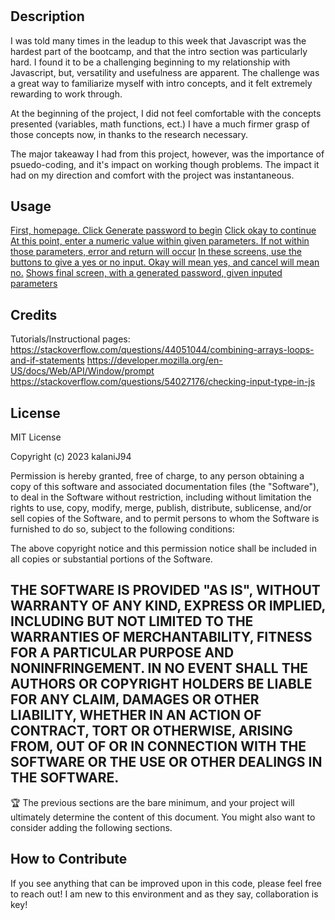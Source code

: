 
# <Password-Generator>

## Description
I was told many times in the leadup to this week that Javascript was the hardest part of the bootcamp, and that the intro section was particularly hard. I found it to be a challenging beginning to my relationship with Javascript, but, versatility and usefulness are apparent. The challenge was a great way to familiarize myself with intro concepts, and it felt extremely rewarding to work through. 

At the beginning of the project, I did not feel comfortable with the concepts presented (variables, math functions, ect.) I have a much firmer grasp of those concepts now, in thanks to the research necessary. 

The major takeaway I had from this project, however, was the importance of psuedo-coding, and it's impact on working though problems. The impact it had on my direction and comfort with the project was instantaneous. 


## Usage

[First, homepage. Click Generate password to begin](assets/Images/screen1.png)
[Click okay to continue](assets/Images/screen2.png)
[At this point, enter a numeric value within given parameters. If not within those parameters, error and return will occur](assets/Images/screen3.png)
[In these screens, use the buttons to give a yes or no input. Okay will mean yes, and cancel will mean no.](assets/Images/screen4.png)
[Shows final screen, with a generated password, given inputed parameters](assets/Images/screen5.png)
## Credits
Tutorials/Instructional pages:
https://stackoverflow.com/questions/44051044/combining-arrays-loops-and-if-statements
https://developer.mozilla.org/en-US/docs/Web/API/Window/prompt
https://stackoverflow.com/questions/54027176/checking-input-type-in-js

## License
MIT License

Copyright (c) 2023 kalaniJ94

Permission is hereby granted, free of charge, to any person obtaining a copy of this software and associated documentation files (the "Software"), to deal in the Software without restriction, including without limitation the rights to use, copy, modify, merge, publish, distribute, sublicense, and/or sell copies of the Software, and to permit persons to whom the Software is furnished to do so, subject to the following conditions:

The above copyright notice and this permission notice shall be included in all copies or substantial portions of the Software.

THE SOFTWARE IS PROVIDED "AS IS", WITHOUT WARRANTY OF ANY KIND, EXPRESS OR IMPLIED, INCLUDING BUT NOT LIMITED TO THE WARRANTIES OF MERCHANTABILITY, FITNESS FOR A PARTICULAR PURPOSE AND NONINFRINGEMENT. IN NO EVENT SHALL THE AUTHORS OR COPYRIGHT HOLDERS BE LIABLE FOR ANY CLAIM, DAMAGES OR OTHER LIABILITY, WHETHER IN AN ACTION OF CONTRACT, TORT OR OTHERWISE, ARISING FROM, OUT OF OR IN CONNECTION WITH THE SOFTWARE OR THE USE OR OTHER DEALINGS IN THE SOFTWARE.
---

🏆 The previous sections are the bare minimum, and your project will ultimately determine the content of this document. You might also want to consider adding the following sections.



## How to Contribute

If you see anything that can be improved upon in this code, please feel free to reach out! I am new to this environment and as they say, collaboration is key!

